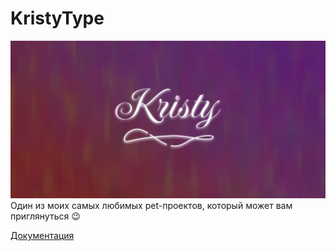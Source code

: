 # KristyType

![KristyType](./cover.png)
Один из моих самых любимых pet-проектов, который может вам приглянуться 😉

[Документация](./docs/README.md)
